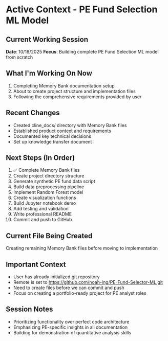 # Active Context - PE Fund Selection ML Model

## Current Working Session
**Date**: 10/18/2025
**Focus**: Building complete PE Fund Selection ML model from scratch

## What I'm Working On Now
1. Completing Memory Bank documentation setup
2. About to create project structure and implementation files
3. Following the comprehensive requirements provided by user

## Recent Changes
- Created cline_docs/ directory with Memory Bank files
- Established product context and requirements
- Documented key technical decisions
- Set up knowledge transfer document

## Next Steps (In Order)
1. ✅ Complete Memory Bank files
2. Create project directory structure
3. Generate synthetic PE fund data script
4. Build data preprocessing pipeline
5. Implement Random Forest model
6. Create visualization functions
7. Build Jupyter notebook demo
8. Add testing and validation
9. Write professional README
10. Commit and push to GitHub

## Current File Being Created
Creating remaining Memory Bank files before moving to implementation

## Important Context
- User has already initialized git repository
- Remote is set to https://github.com/noah-ing/PE-Fund-Selector-ML.git
- Need to create files before we can commit and push
- Focus on creating a portfolio-ready project for PE analyst roles

## Session Notes
- Prioritizing functionality over perfect code architecture
- Emphasizing PE-specific insights in all documentation
- Building for demonstration of quantitative analysis skills
